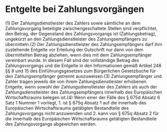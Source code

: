 # Entgelte bei Zahlungsvorgängen

(1) Der Zahlungsdienstleister des Zahlers sowie sämtliche an dem Zahlungsvorgang beteiligte zwischengeschaltete Stellen sind verpflichtet, den Betrag, der Gegenstand des Zahlungsvorgangs ist (Zahlungsbetrag), ungekürzt an den Zahlungsdienstleister des Zahlungsempfängers zu übermitteln.(2) Der Zahlungsdienstleister des Zahlungsempfängers darf ihm zustehende Entgelte vor Erteilung der Gutschrift nur dann von dem übermittelten Betrag abziehen, wenn dies mit dem Zahlungsempfänger vereinbart wurde. In diesem Fall sind der vollständige Betrag des Zahlungsvorgangs und die Entgelte in den Informationen gemäß Artikel 248 §§ 8 und 15 des Einführungsgesetzes zum Bürgerlichen Gesetzbuche für den Zahlungsempfänger getrennt auszuweisen.(3) Zahlungsempfänger und Zahler tragen jeweils die von ihrem Zahlungsdienstleister erhobenen Entgelte, wenn sowohl der Zahlungsdienstleister des Zahlers als auch der Zahlungsdienstleister des Zahlungsempfängers innerhalb des Europäischen Wirtschaftsraums belegen ist.(4) Wenn einer der Fälle des § 675d Absatz 6 Satz 1 Nummer 1 vorliegt,  1.
 ist § 675q Absatz 1 auf die innerhalb des Europäischen Wirtschaftsraums getätigten Bestandteile des Zahlungsvorgangs nicht anzuwenden und
 2.
 kann von § 675q Absatz 2 für die innerhalb des Europäischen Wirtschaftsraums getätigten Bestandteile des Zahlungsvorgangs abgewichen werden.
 

